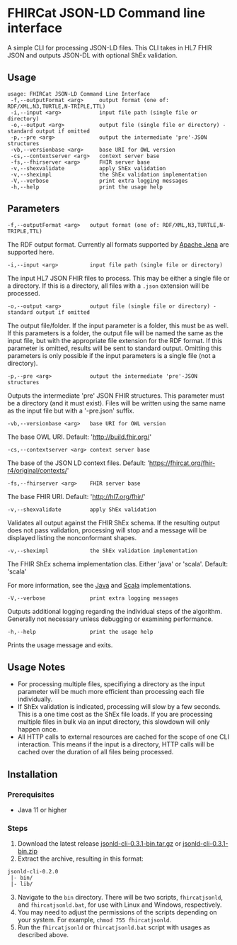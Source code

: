 # FHIRCat JSON-LD Command line interface

A simple CLI for processing JSON-LD files. This CLI takes in HL7 FHIR JSON and outputs JSON-DL with optional ShEx validation.

## Usage

```
usage: FHIRCat JSON-LD Command Line Interface
 -f,--outputFormat <arg>     output format (one of: RDF/XML,N3,TURTLE,N-TRIPLE,TTL)
 -i,--input <arg>            input file path (single file or directory)
 -o,--output <arg>           output file (single file or directory) - standard output if omitted
 -p,--pre <arg>              output the intermediate 'pre'-JSON structures
 -vb,--versionbase <arg>     base URI for OWL version
 -cs,--contextserver <arg>   context server base
 -fs,--fhirserver <arg>      FHIR server base
 -v,--shexvalidate           apply ShEx validation
 -v,--sheximpl               the ShEx validation implementation
 -V,--verbose                print extra logging messages
 -h,--help                   print the usage help
 ```

## Parameters
```-f,--outputFormat <arg>   output format (one of: RDF/XML,N3,TURTLE,N-TRIPLE,TTL)```

The RDF output format. Currently all formats supported by [Apache Jena](https://jena.apache.org/) are supported here.

```-i,--input <arg>          input file path (single file or directory)```

The input HL7 JSON FHIR files to process. This may be either a single file or a directory. If this is a directory, all files with a ```.json``` extension will be processed.

```-o,--output <arg>         output file (single file or directory) - standard output if omitted```

The output file/folder. If the input parameter is a folder, this must be as well. If this parameters is a folder, the output file will be named the same as the input file, but with the appropriate file extension for the RDF format. If this parameter is omitted, results will be sent to standard output. Omitting this parameters is only possible if the input parameters is a single file (not a directory).

```-p,--pre <arg>            output the intermediate 'pre'-JSON structures```

Outputs the intermediate 'pre' JSON FHIR structures. This parameter must be a directory (and it must exist). Files will be written using the same name as the input file but with a '-pre.json' suffix.

```-vb,--versionbase <arg>   base URI for OWL version```

The base OWL URI. Default: 'http://build.fhir.org/'

```-cs,--contextserver <arg> context server base```

The base of the JSON LD context files. Default: 'https://fhircat.org/fhir-r4/original/contexts/'

```-fs,--fhirserver <arg>    FHIR server base```

The base FHIR URI. Default: 'http://hl7.org/fhir/'

```-v,--shexvalidate         apply ShEx validation```

Validates all output against the FHIR ShEx schema. If the resulting output does not pass validation, processing will stop and a message will be displayed listing the nonconformant shapes.

```-v,--sheximpl             the ShEx validation implementation```

The FHIR ShEx schema implementation clas. Either 'java' or 'scala'. Default: 'scala'

For more information, see the [Java](https://github.com/iovka/shex-java) and [Scala](https://github.com/labra/shaclex) implementations.

```-V,--verbose              print extra logging messages```

Outputs additional logging regarding the individual steps of the algorithm. Generally not necessary unless debugging or examining performance.
 
```-h,--help                 print the usage help```

Prints the usage message and exits.

## Usage Notes
* For processing multiple files, specifiying a directory as the input parameter will be much more efficient than processing each file individually.
* If ShEx validation is indicated, processing will slow by a few seconds. This is a one time cost as the ShEx file loads. If you are processing multiple files in bulk via an input directory, this slowdown will only happen once.
* All HTTP calls to external resources are cached for the scope of one CLI interaction. This means if the input is a directory, HTTP calls will be cached over the duration of all files being processed.

## Installation
### Prerequisites
* Java 11 or higher

### Steps
1. Download the latest release [jsonld-cli-0.3.1-bin.tar.gz](https://github.com/fhircat/jsonld-cli/releases/download/v0.3.1-alpha/jsonld-cli-0.3.1-bin.tar.gz) or [jsonld-cli-0.3.1-bin.zip](https://github.com/fhircat/jsonld-cli/releases/download/v0.3.1-alpha/jsonld-cli-0.3.1-bin.zip)
2. Extract the archive, resulting in this format:
```
jsonld-cli-0.2.0
 |- bin/
 |- lib/
```
3. Navigate to the ```bin``` directory. There will be two scripts, ```fhircatjsonld```, and ```fhircatjsonld.bat```, for use with Linux and Windows, respectively.
4. You may need to adjust the permissions of the scripts depending on your system. For example, ```chmod 755 fhircatjsonld```.
5. Run the ```fhircatjsonld``` or ```fhircatjsonld.bat``` script with usages as described above.
